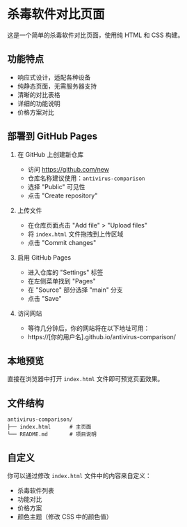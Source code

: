 # 杀毒软件对比页面

这是一个简单的杀毒软件对比页面，使用纯 HTML 和 CSS 构建。

## 功能特点

- 响应式设计，适配各种设备
- 纯静态页面，无需服务器支持
- 清晰的对比表格
- 详细的功能说明
- 价格方案对比

## 部署到 GitHub Pages

1. 在 GitHub 上创建新仓库
   - 访问 https://github.com/new
   - 仓库名称建议使用：`antivirus-comparison`
   - 选择 "Public" 可见性
   - 点击 "Create repository"

2. 上传文件
   - 在仓库页面点击 "Add file" > "Upload files"
   - 将 `index.html` 文件拖拽到上传区域
   - 点击 "Commit changes"

3. 启用 GitHub Pages
   - 进入仓库的 "Settings" 标签
   - 在左侧菜单找到 "Pages"
   - 在 "Source" 部分选择 "main" 分支
   - 点击 "Save"

4. 访问网站
   - 等待几分钟后，你的网站将在以下地址可用：
   - https://[你的用户名].github.io/antivirus-comparison/

## 本地预览

直接在浏览器中打开 `index.html` 文件即可预览页面效果。

## 文件结构

```
antivirus-comparison/
├── index.html      # 主页面
└── README.md       # 项目说明
```

## 自定义

你可以通过修改 `index.html` 文件中的内容来自定义：

- 杀毒软件列表
- 功能对比
- 价格方案
- 颜色主题（修改 CSS 中的颜色值） 